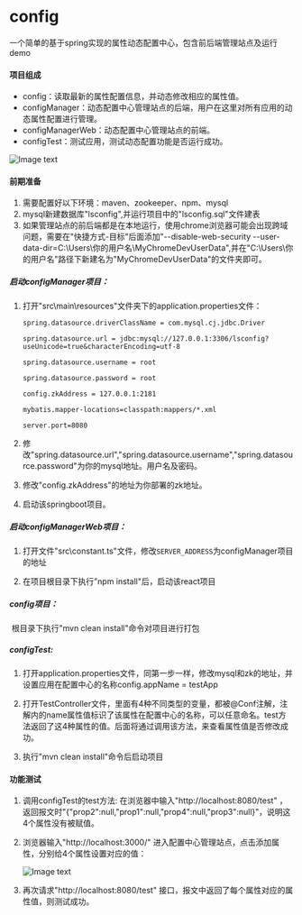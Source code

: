 # config
一个简单的基于spring实现的属性动态配置中心，包含前后端管理站点及运行demo

#### 项目组成

* config：读取最新的属性配置信息，并动态修改相应的属性值。
* configManager：动态配置中心管理站点的后端，用户在这里对所有应用的动态属性配置进行管理。
* configManagerWeb：动态配置中心管理站点的前端。
* configTest：测试应用，测试动态配置功能是否运行成功。

![Image text](https://github.com/timmypes/lsconfig/blob/main/images/process.png)

#### 前期准备

1. 需要配置好以下环境：maven、zookeeper、npm、mysql
2. mysql新建数据库"lsconfig",并运行项目中的"lsconfig.sql"文件建表
3. 如果管理站点的前后端都是在本地运行，使用chrome浏览器可能会出现跨域问题，需要在"快捷方式-目标"后面添加"--disable-web-security --user-data-dir=C:\Users\你的用户名\MyChromeDevUserData",并在"C:\Users\你的用户名\"路径下新建名为"MyChromeDevUserData"的文件夹即可。

##### 启动configManager项目：

1. 打开"src\main\resources"文件夹下的application.properties文件：

   `spring.datasource.driverClassName = com.mysql.cj.jdbc.Driver`

   `spring.datasource.url = jdbc:mysql://127.0.0.1:3306/lsconfig?useUnicode=true&characterEncoding=utf-8`

   `spring.datasource.username = root`

   `spring.datasource.password = root`

   `config.zkAddress = 127.0.0.1:2181`

   `mybatis.mapper-locations=classpath:mappers/*.xml`

   `server.port=8080`

2. 修改"spring.datasource.url","spring.datasource.username","spring.datasource.password"为你的mysql地址。用户名及密码。

3. 修改"config.zkAddress"的地址为你部署的zk地址。

4. 启动该springboot项目。

##### 启动configManagerWeb项目：

1. 打开文件"src\constant.ts"文件，修改`SERVER_ADDRESS`为configManager项目的地址

2. 在项目根目录下执行"npm install"后，启动该react项目

##### config项目：

​	根目录下执行"mvn clean install"命令对项目进行打包

##### configTest:

1. 打开application.properties文件，同第一步一样，修改mysql和zk的地址，并设置应用在配置中心的名称config.appName = testApp

2. 打开TestController文件，里面有4种不同类型的变量，都被@Conf注解，注解内的name属性值标识了该属性在配置中心的名称，可以任意命名。test方法返回了这4种属性的值。后面将通过调用该方法，来查看属性值是否修改成功。 

3. 执行"mvn clean install"命令后启动项目

#### 功能测试

1. 调用configTest的test方法: 在浏览器中输入"http://localhost:8080/test" ，返回报文时"{"prop2":null,"prop1":null,"prop4":null,"prop3":null}"，说明这4个属性没有被赋值。

2. 浏览器输入"http://localhost:3000/" 进入配置中心管理站点，点击添加属性，分别给4个属性设置对应的值：

   ![Image text](https://github.com/timmypes/lsconfig/blob/main/images/addProperty.png)

3. 再次请求"http://localhost:8080/test" 接口，报文中返回了每个属性对应的属性值，则测试成功。
